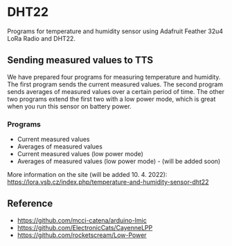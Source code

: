 # DHT22

Programs for temperature and humidity sensor using Adafruit Feather 32u4 LoRa Radio and DHT22.

## Sending measured values to TTS

We have prepared four programs for measuring temperature and humidity. The first program sends the current measured values. The second program sends averages of measured values over a certain period of time. The other two programs extend the first two with a low power mode, which is great when you run this sensor on battery power.

### Programs
- Current measured values
- Averages of measured values
- Current measured values (low power mode)
- Averages of measured values (low power mode) - (will be added soon)


More information on the site (will be added 10. 4. 2022):  https://lora.vsb.cz/index.php/temperature-and-humidity-sensor-dht22


## Reference
- https://github.com/mcci-catena/arduino-lmic
- https://github.com/ElectronicCats/CayenneLPP
- https://github.com/rocketscream/Low-Power
